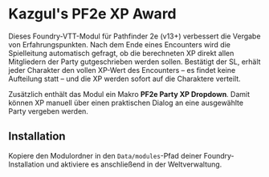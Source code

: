 # Kazgul's PF2e XP Award

Dieses Foundry-VTT-Modul für Pathfinder 2e (v13+) verbessert die Vergabe von Erfahrungspunkten.
Nach dem Ende eines Encounters wird die Spielleitung automatisch gefragt, ob die berechneten XP
direkt allen Mitgliedern der Party gutgeschrieben werden sollen. Bestätigt der SL, erhält jeder
Charakter den vollen XP-Wert des Encounters – es findet keine Aufteilung statt – und die XP werden
sofort auf die Charaktere verteilt.

Zusätzlich enthält das Modul ein Makro **PF2e Party XP Dropdown**. Damit können XP manuell über
einen praktischen Dialog an eine ausgewählte Party vergeben werden.

## Installation
Kopiere den Modulordner in den `Data/modules`-Pfad deiner Foundry-Installation und aktiviere
es anschließend in der Weltverwaltung.

